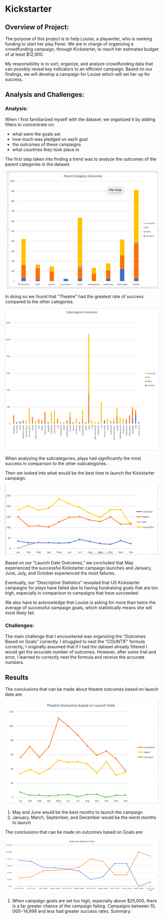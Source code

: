 # Kickstarter

## Overview of Project:

The purpose of this project is to help Louise, a playwriter, who is seeking funding to start her play Fever. We are in charge of organizing a crowdfunding campaign, through Kickstarter, to reach her estimated budget of at least $12,000.

My responsibility is to sort, organize, and analyze crowdfunding data that can possibly reveal key indicators to an efficient campaign. Based on our findings, we will develop a campaign for Louise which will set her up for success.

## Analysis and Challenges:

### Analysis:
  
When I first familiarized myself with the dataset; we organized it by adding filters to concentrate on:

*	what were the goals set 
*	how much was pledged on each goal
*	 the outcomes of these campaigns 
*	what countries they took place in

The first step taken into finding a trend was to analyze the outcomes of the parent categories in the dataset.

![Screenshot](Parent_Category_Outcomes.png)

In doing so we found that "Theatre" had the greatest rate of success compared to the other categories.

![Screenshot](Subcategory_Outcomes.png)

When analyzing the subcategories, plays had significantly the most success in comparison to the other subcategories.
 
Then we looked into what would be the best time to launch the Kickstarter campaign.

![Screenshot](Launch_Date_Outcomes.png)
 
Based on our “Launch Date Outcomes,” we concluded that May experienced the successful Kickstarter campaign launches and January, June, July, and October experienced the most failures.

Eventually, our “Descriptive Statistics” revealed that US Kickstarter campaigns for plays have failed due to having fundraising goals that are too high, especially in comparison to campaigns that have succeeded.

We also have to acknowledge that Louise is asking for more than twice the average of successful campaign goals, which statistically means she will most likely fail.

### Challenges: 
The main challenge that I encountered was organizing the “Outcomes Based on Goals” correctly. I struggled to nest the “COUNTIF” formula correctly, I originally assumed that if I had the dataset already filtered I would get the accurate number of outcomes. However, after some trial and error, I learned to correctly nest the formula and receive the accurate numbers.

## Results
 
The conclusions that can be made about theatre outcomes based on launch date are:

![Screenshot](Theatre_Outcomes_vs_Launch.png)

1.	May and June would be the best months to launch the campaign
2.	January, March, September, and December would be the worst months to launch

 
The conclusions that can be made on outcomes based on Goals are:

![Screenshot](Outcome_vs_Goals.png)

1.	When campaign goals are set too high, especially above $25,000, there is a far greater chance of the campaign failing. Campaigns between $10,000-$14,999 and less had greater success rates.
Summary:

